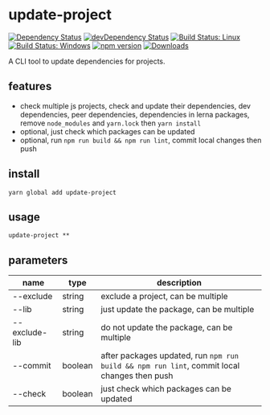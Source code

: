# update-project

[![Dependency Status](https://david-dm.org/plantain-00/update-project.svg)](https://david-dm.org/plantain-00/update-project)
[![devDependency Status](https://david-dm.org/plantain-00/update-project/dev-status.svg)](https://david-dm.org/plantain-00/update-project#info=devDependencies)
[![Build Status: Linux](https://travis-ci.org/plantain-00/update-project.svg?branch=master)](https://travis-ci.org/plantain-00/update-project)
[![Build Status: Windows](https://ci.appveyor.com/api/projects/status/github/plantain-00/update-project?branch=master&svg=true)](https://ci.appveyor.com/project/plantain-00/update-project/branch/master)
[![npm version](https://badge.fury.io/js/update-project.svg)](https://badge.fury.io/js/update-project)
[![Downloads](https://img.shields.io/npm/dm/update-project.svg)](https://www.npmjs.com/package/update-project)

A CLI tool to update dependencies for projects.

## features

+ check multiple js projects, check and update their dependencies, dev dependencies, peer dependencies, dependencies in lerna packages, remove `node_modules` and `yarn.lock` then `yarn install`
+ optional, just check which packages can be updated
+ optional, run `npm run build && npm run lint`, commit local changes then push

## install

`yarn global add update-project`

## usage

`update-project **`

## parameters

name | type | description
--- | --- | ---
--exclude | string | exclude a project, can be multiple
--lib | string | just update the package, can be multiple
--exclude-lib | string | do not update the package, can be multiple
--commit | boolean | after packages updated, run `npm run build && npm run lint`, commit local changes then push
--check | boolean | just check which packages can be updated
